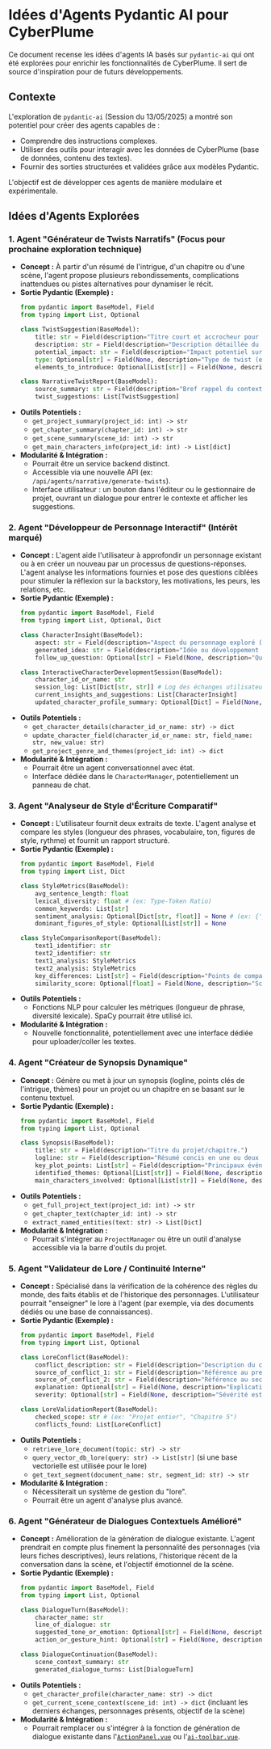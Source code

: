 # Idées d'Agents Pydantic AI pour CyberPlume

Ce document recense les idées d'agents IA basés sur `pydantic-ai` qui ont été explorées pour enrichir les fonctionnalités de CyberPlume. Il sert de source d'inspiration pour de futurs développements.

## Contexte

L'exploration de `pydantic-ai` (Session du 13/05/2025) a montré son potentiel pour créer des agents capables de :
- Comprendre des instructions complexes.
- Utiliser des outils pour interagir avec les données de CyberPlume (base de données, contenu des textes).
- Fournir des sorties structurées et validées grâce aux modèles Pydantic.

L'objectif est de développer ces agents de manière modulaire et expérimentale.

## Idées d'Agents Explorées

### 1. Agent "Générateur de Twists Narratifs" (Focus pour prochaine exploration technique)

*   **Concept :** À partir d'un résumé de l'intrigue, d'un chapitre ou d'une scène, l'agent propose plusieurs rebondissements, complications inattendues ou pistes alternatives pour dynamiser le récit.
*   **Sortie Pydantic (Exemple) :**
    ```python
    from pydantic import BaseModel, Field
    from typing import List, Optional

    class TwistSuggestion(BaseModel):
        title: str = Field(description="Titre court et accrocheur pour le twist.")
        description: str = Field(description="Description détaillée du twist proposé.")
        potential_impact: str = Field(description="Impact potentiel sur l'intrigue, les personnages ou le thème.")
        type: Optional[str] = Field(None, description="Type de twist (ex: révélation, trahison, faux-semblant, dilemme moral).")
        elements_to_introduce: Optional[List[str]] = Field(None, description="Nouveaux éléments (personnages, objets, lieux) que ce twist pourrait nécessiter.")
    
    class NarrativeTwistReport(BaseModel):
        source_summary: str = Field(description="Bref rappel du contexte fourni à l'agent.")
        twist_suggestions: List[TwistSuggestion]
    ```
*   **Outils Potentiels :**
    *   `get_project_summary(project_id: int) -> str`
    *   `get_chapter_summary(chapter_id: int) -> str`
    *   `get_scene_summary(scene_id: int) -> str`
    *   `get_main_characters_info(project_id: int) -> List[dict]`
*   **Modularité & Intégration :**
    *   Pourrait être un service backend distinct.
    *   Accessible via une nouvelle API (ex: `/api/agents/narrative/generate-twists`).
    *   Interface utilisateur : un bouton dans l'éditeur ou le gestionnaire de projet, ouvrant un dialogue pour entrer le contexte et afficher les suggestions.

### 2. Agent "Développeur de Personnage Interactif" (Intérêt marqué)

*   **Concept :** L'agent aide l'utilisateur à approfondir un personnage existant ou à en créer un nouveau par un processus de questions-réponses. L'agent analyse les informations fournies et pose des questions ciblées pour stimuler la réflexion sur la backstory, les motivations, les peurs, les relations, etc.
*   **Sortie Pydantic (Exemple) :**
    ```python
    from pydantic import BaseModel, Field
    from typing import List, Optional, Dict

    class CharacterInsight(BaseModel):
        aspect: str = Field(description="Aspect du personnage exploré (ex: motivation, peur, relation).")
        generated_idea: str = Field(description="Idée ou développement suggéré par l'agent.")
        follow_up_question: Optional[str] = Field(None, description="Question de l'agent pour approfondir cet aspect.")

    class InteractiveCharacterDevelopmentSession(BaseModel):
        character_id_or_name: str
        session_log: List[Dict[str, str]] # Log des échanges utilisateur/agent
        current_insights_and_suggestions: List[CharacterInsight]
        updated_character_profile_summary: Optional[Dict] = Field(None, description="Résumé du profil personnage mis à jour.")
    ```
*   **Outils Potentiels :**
    *   `get_character_details(character_id_or_name: str) -> dict`
    *   `update_character_field(character_id_or_name: str, field_name: str, new_value: str)`
    *   `get_project_genre_and_themes(project_id: int) -> dict`
*   **Modularité & Intégration :**
    *   Pourrait être un agent conversationnel avec état.
    *   Interface dédiée dans le `CharacterManager`, potentiellement un panneau de chat.

### 3. Agent "Analyseur de Style d'Écriture Comparatif"

*   **Concept :** L'utilisateur fournit deux extraits de texte. L'agent analyse et compare les styles (longueur des phrases, vocabulaire, ton, figures de style, rythme) et fournit un rapport structuré.
*   **Sortie Pydantic (Exemple) :**
    ```python
    from pydantic import BaseModel, Field
    from typing import List, Dict

    class StyleMetrics(BaseModel):
        avg_sentence_length: float
        lexical_diversity: float # (ex: Type-Token Ratio)
        common_keywords: List[str]
        sentiment_analysis: Optional[Dict[str, float]] = None # (ex: {'positive': 0.7, 'neutral': 0.2, 'negative': 0.1})
        dominant_figures_of_style: Optional[List[str]] = None

    class StyleComparisonReport(BaseModel):
        text1_identifier: str
        text2_identifier: str
        text1_analysis: StyleMetrics
        text2_analysis: StyleMetrics
        key_differences: List[str] = Field(description="Points de comparaison saillants.")
        similarity_score: Optional[float] = Field(None, description="Score global de similarité stylistique (0-1).")
    ```
*   **Outils Potentiels :**
    *   Fonctions NLP pour calculer les métriques (longueur de phrase, diversité lexicale). SpaCy pourrait être utilisé ici.
*   **Modularité & Intégration :**
    *   Nouvelle fonctionnalité, potentiellement avec une interface dédiée pour uploader/coller les textes.

### 4. Agent "Créateur de Synopsis Dynamique"

*   **Concept :** Génère ou met à jour un synopsis (logline, points clés de l'intrigue, thèmes) pour un projet ou un chapitre en se basant sur le contenu textuel.
*   **Sortie Pydantic (Exemple) :**
    ```python
    from pydantic import BaseModel, Field
    from typing import List, Optional

    class Synopsis(BaseModel):
        title: str = Field(description="Titre du projet/chapitre.")
        logline: str = Field(description="Résumé concis en une ou deux phrases.")
        key_plot_points: List[str] = Field(description="Principaux événements ou tournants de l'intrigue.")
        identified_themes: Optional[List[str]] = Field(None, description="Thèmes majeurs qui se dégagent.")
        main_characters_involved: Optional[List[str]] = Field(None, description="Personnages centraux pour ce synopsis.")
    ```
*   **Outils Potentiels :**
    *   `get_full_project_text(project_id: int) -> str`
    *   `get_chapter_text(chapter_id: int) -> str`
    *   `extract_named_entities(text: str) -> List[Dict]`
*   **Modularité & Intégration :**
    *   Pourrait s'intégrer au `ProjectManager` ou être un outil d'analyse accessible via la barre d'outils du projet.

### 5. Agent "Validateur de Lore / Continuité Interne"

*   **Concept :** Spécialisé dans la vérification de la cohérence des règles du monde, des faits établis et de l'historique des personnages. L'utilisateur pourrait "enseigner" le lore à l'agent (par exemple, via des documents dédiés ou une base de connaissances).
*   **Sortie Pydantic (Exemple) :**
    ```python
    from pydantic import BaseModel, Field
    from typing import List, Optional

    class LoreConflict(BaseModel):
        conflict_description: str = Field(description="Description du conflit de lore détecté.")
        source_of_conflict_1: str = Field(description="Référence au premier élément du lore en conflit (ex: 'Chapitre 3, Scène 2', 'Règle du monde X').")
        source_of_conflict_2: str = Field(description="Référence au second élément du lore en conflit.")
        explanation: Optional[str] = Field(None, description="Explication de la nature du conflit.")
        severity: Optional[str] = Field(None, description="Sévérité estimée (ex: 'mineure', 'majeure', 'critique').")
    
    class LoreValidationReport(BaseModel):
        checked_scope: str # (ex: "Projet entier", "Chapitre 5")
        conflicts_found: List[LoreConflict]
    ```
*   **Outils Potentiels :**
    *   `retrieve_lore_document(topic: str) -> str`
    *   `query_vector_db_lore(query: str) -> List[str]` (si une base vectorielle est utilisée pour le lore)
    *   `get_text_segment(document_name: str, segment_id: str) -> str`
*   **Modularité & Intégration :**
    *   Nécessiterait un système de gestion du "lore".
    *   Pourrait être un agent d'analyse plus avancé.

### 6. Agent "Générateur de Dialogues Contextuels Amélioré"

*   **Concept :** Amélioration de la génération de dialogue existante. L'agent prendrait en compte plus finement la personnalité des personnages (via leurs fiches descriptives), leurs relations, l'historique récent de la conversation dans la scène, et l'objectif émotionnel de la scène.
*   **Sortie Pydantic (Exemple) :**
    ```python
    from pydantic import BaseModel, Field
    from typing import List, Optional

    class DialogueTurn(BaseModel):
        character_name: str
        line_of_dialogue: str
        suggested_tone_or_emotion: Optional[str] = Field(None, description="Ex: 'colérique', 'sarcastique', 'hésitant'.")
        action_or_gesture_hint: Optional[str] = Field(None, description="Ex: 'hausse les épaules', 'regarde par la fenêtre'.")

    class DialogueContinuation(BaseModel):
        scene_context_summary: str
        generated_dialogue_turns: List[DialogueTurn]
    ```
*   **Outils Potentiels :**
    *   `get_character_profile(character_name: str) -> dict`
    *   `get_current_scene_context(scene_id: int) -> dict` (incluant les derniers échanges, personnages présents, objectif de la scène)
*   **Modularité & Intégration :**
    *   Pourrait remplacer ou s'intégrer à la fonction de génération de dialogue existante dans l'[`ActionPanel.vue`](frontend/src/components/ActionPanel.vue:0) ou l'[`ai-toolbar.vue`](frontend/src/components/ai-toolbar.vue:0).